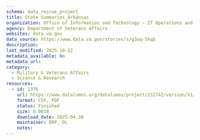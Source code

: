 ```yaml
---
schema: data_rescue_project 
title: State Summaries_Arkansas
organization: Office of Information and Technology - IT Operations and Services (ITOPS)
agency: Department of Veterans Affairs
websites: data.va.gov
data_source: https://www.data.va.gov/stories/s/g3uq-5kqb
description: 
last_modified: 2025-10-22
metadata_available: No
metadata_url: 
category:
  - Military & Veterans Affairs 
  - Science & Research 
resources:
  - id: 1376
    url: https://www.datalumos.org/datalumos/project/232742/version/V1/view
    format: CSV, PDF
    status: Finished
    size: 0.0018
    download_date: 2025-04-30
    maintainer: DRP, DL
    notes: 
---
```

